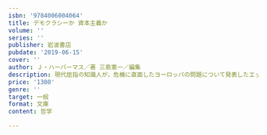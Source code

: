 ```yaml
---
isbn: '9784006004064'
title: デモクラシーか 資本主義か
volume: ''
series: ''
publisher: 岩波書店
pubdate: '2019-06-15'
cover: ''
author: Ｊ・ハーバーマス／著 三島憲一／編集
description: 現代屈指の知識人が，危機に直面したヨーロッパの問題について発表したエッセイやインタビューを集成．
price: '1300'
genre: ''
target: 一般
format: 文庫
content: 哲学

---
```

